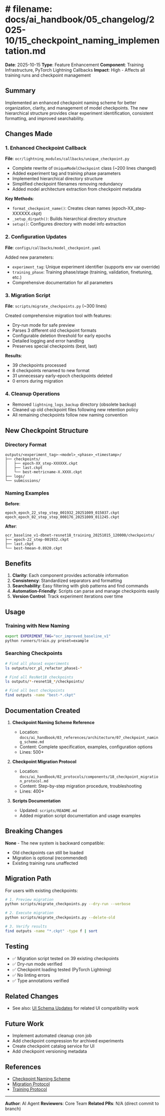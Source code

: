# # **filename: docs/ai_handbook/05_changelog/2025-10/15_checkpoint_naming_implementation.md**

**Date**: 2025-10-15
**Type**: Feature Enhancement
**Component**: Training Infrastructure, PyTorch Lightning Callbacks
**Impact**: High - Affects all training runs and checkpoint management

## **Summary**

Implemented an enhanced checkpoint naming scheme for better organization, clarity, and management of model checkpoints. The new hierarchical structure provides clear experiment identification, consistent formatting, and improved searchability.

## **Changes Made**

### **1. Enhanced Checkpoint Callback**

**File**: `ocr/lightning_modules/callbacks/unique_checkpoint.py`

- Complete rewrite of `UniqueModelCheckpoint` class (~200 lines changed)
- Added experiment tag and training phase parameters
- Implemented hierarchical directory structure
- Simplified checkpoint filenames removing redundancy
- Added model architecture extraction from checkpoint metadata

**Key Methods**:
- `format_checkpoint_name()`: Creates clean names (epoch-XX_step-XXXXXX.ckpt)
- `_setup_dirpath()`: Builds hierarchical directory structure
- `setup()`: Configures directory with model info extraction

### **2. Configuration Updates**

**File**: `configs/callbacks/model_checkpoint.yaml`

Added new parameters:
- `experiment_tag`: Unique experiment identifier (supports env var override)
- `training_phase`: Training phase/stage (training, validation, finetuning, etc.)
- Comprehensive documentation for all parameters

### **3. Migration Script**

**File**: `scripts/migrate_checkpoints.py` (~300 lines)

Created comprehensive migration tool with features:
- Dry-run mode for safe preview
- Parses 3 different old checkpoint formats
- Configurable deletion threshold for early epochs
- Detailed logging and error handling
- Preserves special checkpoints (best, last)

**Results**:
- 39 checkpoints processed
- 8 checkpoints renamed to new format
- 31 unnecessary early-epoch checkpoints deleted
- 0 errors during migration

### **4. Cleanup Operations**

- Removed `lightning_logs_backup` directory (obsolete backup)
- Cleaned up old checkpoint files following new retention policy
- All remaining checkpoints follow new naming convention

## **New Checkpoint Structure**

### **Directory Format**

```
outputs/<experiment_tag>-<model>_<phase>_<timestamp>/
├── checkpoints/
│   ├── epoch-XX_step-XXXXXX.ckpt
│   ├── last.ckpt
│   └── best-metricname-X.XXXX.ckpt
├── logs/
└── submissions/
```

### **Naming Examples**

**Before**:
```
epoch_epoch_22_step_step_001932_20251009_015037.ckpt
epoch_epoch_02_step_step_000176_20251009_011245.ckpt
```

**After**:
```
ocr_baseline_v1-dbnet-resnet18_training_20251015_120000/checkpoints/
├── epoch-22_step-001932.ckpt
├── last.ckpt
└── best-hmean-0.8920.ckpt
```

## **Benefits**

1. **Clarity**: Each component provides actionable information
2. **Consistency**: Standardized separators and formatting
3. **Searchability**: Easy filtering with glob patterns and find commands
4. **Automation-Friendly**: Scripts can parse and manage checkpoints easily
5. **Version Control**: Track experiment iterations over time

## **Usage**

### **Training with New Naming**

```bash
export EXPERIMENT_TAG="ocr_improved_baseline_v1"
python runners/train.py preset=example
```

### **Searching Checkpoints**

```bash
# Find all phase1 experiments
ls outputs/ocr_pl_refactor_phase1-*

# Find all ResNet18 checkpoints
ls outputs/*-resnet18_*/checkpoints/

# Find all best checkpoints
find outputs -name "best-*.ckpt"
```

## **Documentation Created**

1. **Checkpoint Naming Scheme Reference**
   - Location: `docs/ai_handbook/03_references/architecture/07_checkpoint_naming_scheme.md`
   - Content: Complete specification, examples, configuration options
   - Lines: 500+

2. **Checkpoint Migration Protocol**
   - Location: `docs/ai_handbook/02_protocols/components/18_checkpoint_migration_protocol.md`
   - Content: Step-by-step migration procedure, troubleshooting
   - Lines: 400+

3. **Scripts Documentation**
   - Updated: `scripts/README.md`
   - Added migration script documentation and usage examples

## **Breaking Changes**

**None** - The new system is backward compatible:
- Old checkpoints can still be loaded
- Migration is optional (recommended)
- Existing training runs unaffected

## **Migration Path**

For users with existing checkpoints:

```bash
# 1. Preview migration
python scripts/migrate_checkpoints.py --dry-run --verbose

# 2. Execute migration
python scripts/migrate_checkpoints.py --delete-old

# 3. Verify results
find outputs -name "*.ckpt" -type f | sort
```

## **Testing**

- ✅ Migration script tested on 39 existing checkpoints
- ✅ Dry-run mode verified
- ✅ Checkpoint loading tested (PyTorch Lightning)
- ✅ No linting errors
- ✅ Type annotations verified

## **Related Changes**

- See also: [UI Schema Updates](./15_ui_schema_updates.md) for related UI compatibility work

## **Future Work**

- Implement automated cleanup cron job
- Add checkpoint compression for archived experiments
- Create checkpoint catalog service for UI
- Add checkpoint versioning metadata

## **References**

- [Checkpoint Naming Scheme](../../03_references/architecture/07_checkpoint_naming_scheme.md)
- [Migration Protocol](../../02_protocols/components/18_checkpoint_migration_protocol.md)
- [Training Protocol](../../02_protocols/components/13_training_protocol.md)

---

**Author**: AI Agent
**Reviewers**: Core Team
**Related PRs**: N/A (direct commit to branch)
